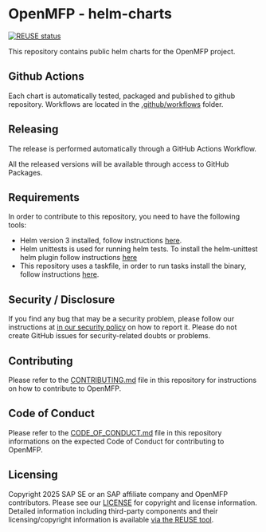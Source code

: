 # OpenMFP - helm-charts

[![REUSE status](
https://api.reuse.software/badge/github.com/openmfp/helm-charts)](https://api.reuse.software/info/github.com/openmfp/helm-charts)

This repository contains public helm charts for the OpenMFP project.

## Github Actions
Each chart is automatically tested, packaged and published to github repository. Workflows are located in the [.github/workflows](.github/workflows) folder.

## Releasing

The release is performed automatically through a GitHub Actions Workflow.

All the released versions will be available through access to GitHub Packages.

## Requirements

In order to contribute to this repository, you need to have the following tools:
- Helm version 3 installed, follow instructions [here](https://helm.sh/docs/intro/install/).
- Helm unittests is used for running helm tests. To install the helm-unittest helm plugin follow instructions [here](https://github.com/helm-unittest/helm-unittest?tab=readme-ov-file#install)
- This repository uses a taskfile, in order to run tasks install the binary, follow instructions [here](https://taskfile.dev/installation/). 

## Security / Disclosure
If you find any bug that may be a security problem, please follow our instructions at [in our security policy](https://github.com/openmfp/helm-charts/security/policy) on how to report it. Please do not create GitHub issues for security-related doubts or problems.

## Contributing

Please refer to the [CONTRIBUTING.md](CONTRIBUTING.md) file in this repository for instructions on how to contribute to OpenMFP.

## Code of Conduct

Please refer to the [CODE_OF_CONDUCT.md](CODE_OF_CONDUCT.md) file in this repository informations on the expected Code of Conduct for contributing to OpenMFP.

## Licensing

Copyright 2025 SAP SE or an SAP affiliate company and OpenMFP contributors. Please see our [LICENSE](LICENSE) for copyright and license information. Detailed information including third-party components and their licensing/copyright information is available [via the REUSE tool](https://api.reuse.software/info/github.com/openmfp/helm-charts).

